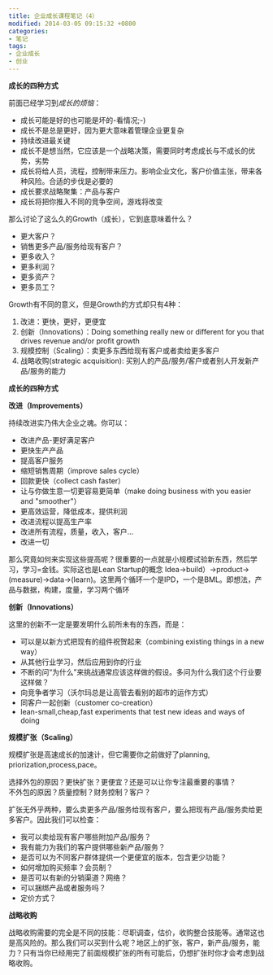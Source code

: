 ```yaml
---
title: 企业成长课程笔记（4）
modified: 2014-03-05 09:15:32 +0800
categories:
- 笔记
tags:
- 企业成长
- 创业
---
```


**成长的四种方式**

前面已经学习到*成长的烦恼*：

+ 成长可能是好的也可能是坏的-看情况;-)
+ 成长不是总是更好，因为更大意味着管理企业更复杂
+ 持续改进最关键
+ 成长不是想当然，它应该是一个战略决策，需要同时考虑成长与不成长的优势，劣势
+ 成长将给人员，流程，控制带来压力。影响企业文化，客户价值主张，带来各种风险。合适的步伐是必要的
+ 成长要求战略聚集：产品与客户
+ 成长将把你推入不同的竞争空间，游戏将改变

那么讨论了这么久的Growth（成长），它到底意味着什么？

+ 更大客户？
+ 销售更多产品/服务给现有客户？
+ 更多收入？
+ 更多利润？
+ 更多资产？
+ 更多员工？

Growth有不同的意义，但是Growth的方式却只有4种：
1. 改进：更快，更好，更便宜
2. 创新（Innovations）：Doing something really new or different for you that drives revenue and/or profit growth
3. 规模控制（Scaling）：卖更多东西给现有客户或者卖给更多客户
4. 战略收购(strategic acquisition): 买别人的产品/服务/客户或者别人开发新产品/服务的能力

**成长的四种方式**

**改进（Improvements）**

持续改进实乃伟大企业之魂。你可以：

+ 改进产品-更好满足客户
+ 更快生产产品
+ 提高客户服务
+ 缩短销售周期（improve sales cycle）
+ 回款更快（collect cash faster）
+ 让与你做生意一切更容易更简单（make doing business with you easier and "smoother"）
+ 更高效运营，降低成本，提供利润
+ 改进流程以提高生产率
+ 改进所有流程，质量，收入，客户...
+ 改进一切

那么究竟如何来实现这些提高呢？很重要的一点就是小规模试验新东西，然后学习，学习=金钱。实际这也是Lean Startup的概念 Idea->build）->product->(measure)->data->(learn)。这里两个循环一个是IPD，一个是BML。即想法，产品与数据，构建，度量，学习两个循环

**创新（Innovations）**

这里的创新不一定是要发明什么前所未有的东西，而是：

+ 可以是以新方式把现有的组件祝贺起来（combining existing things in a new way）
+ 从其他行业学习，然后应用到你的行业
+ 不断的问“为什么”来挑战通常应该这样做的假设。多问为什么我们这个行业要这样做？
+ 向竞争者学习（沃尔玛总是让高管去看别的超市的运作方式）
+ 同客户一起创新（customer co-creation）
+ lean-small,cheap,fast experiments that test new ideas and ways of doing

**规模扩张（Scaling）**

规模扩张是高速成长的加速计，但它需要你之前做好了planning, priorization,process,pace。

选择外包的原因？更快扩张？更便宜？还是可以让你专注最重要的事情？    
不外包的原因？质量控制？财务控制？客户？

扩张无外乎两种，要么卖更多产品/服务给现有客户，要么把现有产品/服务卖给更多客户。因此我们可以检查：

+ 我可以卖给现有客户哪些附加产品/服务？
+ 我有能力为我们的客户提供哪些新产品/服务？
+ 是否可以为不同客户群体提供一个更便宜的版本，包含更少功能？
+ 如何增加购买频率？会员制？
+ 是否可以有新的分销渠道？网络？
+ 可以捆绑产品或者服务吗？
+ 定价方式？

**战略收购**

战略收购需要的完全是不同的技能：尽职调查，估价，收购整合技能等。通常这也是高风险的。那么我们可以买到什么呢？地区上的扩张，客户，新产品/服务，能力？只有当你已经用完了前面规模扩张的所有可能后，仍想扩张时你才会考虑到战略收购。